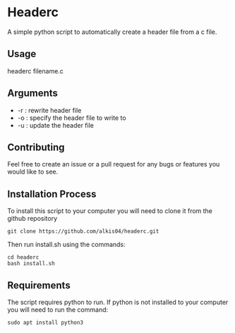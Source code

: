 # Headerc
A simple python script to automatically create a header file from a c file.

## Usage
headerc filename.c

## Arguments
* -r : rewrite header file
* -o : specify the header file to write to
* -u : update the header file

## Contributing
Feel free to create an issue or a pull request for any bugs or features you would like to see.

## Installation Process
To install this script to your computer you will need to clone it from the github repository
```
git clone https://github.com/alkis04/headerc.git
```
Then run install.sh using the commands:

```
cd headerc
bash install.sh
```

## Requirements
The script requires python to run.
If python is not installed to your computer you will need to run the command:

```
sudo apt install python3
```
